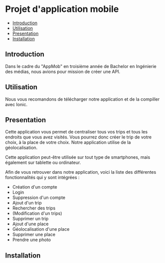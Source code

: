 # Projet d'application mobile

  - [Introduction](#introduction)
  - [Utilisation](#utilisation)
  - [Presentation](#presentation)
  - [Installation](#installation)

## Introduction

Dans le cadre du "AppMob" en troisième année de Bachelor en Ingénierie des médias, nous avions pour mission de créer une API. 


## Utilisation

Nous vous recomandons de télécharger notre application et de la compiller avec Ionic.

## Presentation

Cette application vous permet de centraliser tous vos trips et tous les endroits que vous avez visités. Vous pourrez donc créer le trip de votre choix, à la place de votre choix. Notre application utilise de la géolocalisation. 

Cette application peut-être utilisée sur tout type de smartphones, mais également sur tablette ou ordinateur.

Afin de vous retrouver dans notre application, voici la liste des différentes fonctionnalités qui y sont intégrées :

- Création d'un compte
- Login
- Suppression d'un compte
- Ajout d'un trip
- Rechercher des trips
- (Modification d'un trips)
- Supprimer un trip
- Ajout d'une place
- Géolocalisation d'une place
- Supprimer une place
- Prendre une photo

## Installation

